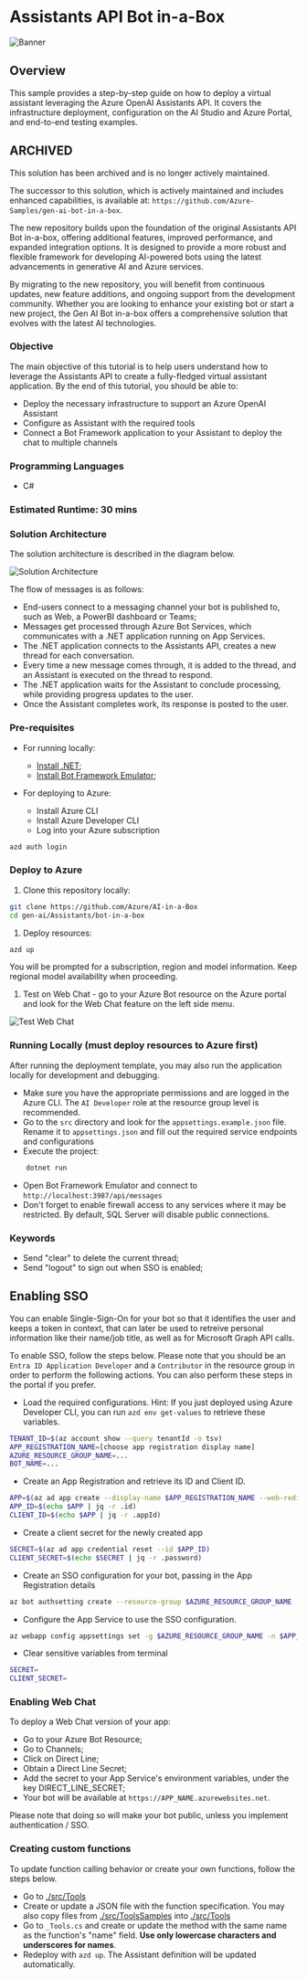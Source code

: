 # Assistants API Bot in-a-Box

![Banner](./readme_assets/banner-assistants-api-bot-in-a-box.png)

## Overview

This sample provides a step-by-step guide on how to deploy a virtual assistant leveraging the Azure OpenAI Assistants API. It covers the infrastructure deployment, configuration on the AI Studio and Azure Portal, and end-to-end testing examples.

## ARCHIVED

This solution has been archived and is no longer actively maintained.

The successor to this solution, which is actively maintained and includes enhanced capabilities, is available at: `https://github.com/Azure-Samples/gen-ai-bot-in-a-box`.

The new repository builds upon the foundation of the original Assistants API Bot in-a-box, offering additional features, improved performance, and expanded integration options. It is designed to provide a more robust and flexible framework for developing AI-powered bots using the latest advancements in generative AI and Azure services.

By migrating to the new repository, you will benefit from continuous updates, new feature additions, and ongoing support from the development community. Whether you are looking to enhance your existing bot or start a new project, the Gen AI Bot in-a-box offers a comprehensive solution that evolves with the latest AI technologies.

### Objective

The main objective of this tutorial is to help users understand how to leverage the Assistants API to create a fully-fledged virtual assistant application.
By the end of this tutorial, you should be able to:

- Deploy the necessary infrastructure to support an Azure OpenAI Assistant
- Configure as Assistant with the required tools
- Connect a Bot Framework application to your Assistant to deploy the chat to multiple channels

### Programming Languages

- C#

### Estimated Runtime: 30 mins

### Solution Architecture

The solution architecture is described in the diagram below.

![Solution Architecture](./readme_assets/architecture.png)

The flow of messages is as follows:

- End-users connect to a messaging channel your bot is published to, such as Web, a PowerBI dashboard or Teams;
- Messages get processed through Azure Bot Services, which communicates with a .NET application running on App Services.
- The .NET application connects to the Assistants API, creates a new thread for each conversation.
- Every time a new message comes through, it is added to the thread, and an Assistant is executed on the thread to respond.
- The .NET application waits for the Assistant to conclude processing, while providing progress updates to the user.
- Once the Assistant completes work, its response is posted to the user.

### Pre-requisites

- For running locally:
  - [Install .NET](https://dotnet.microsoft.com/en-us/download);
  - [Install Bot Framework Emulator](https://github.com/Microsoft/BotFramework-Emulator);

- For deploying to Azure:
  - Install Azure CLI
  - Install Azure Developer CLI
  - Log into your Azure subscription

```bash
azd auth login
```

### Deploy to Azure

1. Clone this repository locally:

```bash
git clone https://github.com/Azure/AI-in-a-Box
cd gen-ai/Assistants/bot-in-a-box
```

1. Deploy resources:

```bash
azd up
```

You will be prompted for a subscription, region and model information. Keep regional model availability when proceeding.

1. Test on Web Chat - go to your Azure Bot resource on the Azure portal and look for the Web Chat feature on the left side menu.

![Test Web Chat](./readme_assets/assistant-test.png)

### Running Locally (must deploy resources to Azure first)

After running the deployment template, you may also run the application locally for development and debugging.

- Make sure you have the appropriate permissions and are logged in the Azure CLI. The `AI Developer` role at the resource group level is recommended.
- Go to the `src` directory and look for the `appsettings.example.json` file. Rename it to `appsettings.json` and fill out the required service endpoints and configurations
- Execute the project:

```bash
    dotnet run
```

- Open Bot Framework Emulator and connect to `http://localhost:3987/api/messages`
- Don't forget to enable firewall access to any services where it may be restricted. By default, SQL Server will disable public connections.

### Keywords

- Send "clear" to delete the current thread;
- Send "logout" to sign out when SSO is enabled;

## Enabling SSO

You can enable Single-Sign-On for your bot so that it identifies the user and keeps a token in context, that can later be used to retreive personal information like their name/job title, as well as for Microsoft Graph API calls.

To enable SSO, follow the steps below. Please note that you should be an `Entra ID Application Developer` and a `Contributor` in the resource group in order to perform the following actions. You can also perform these steps in the portal if you prefer.

- Load the required configurations. Hint: If you just deployed using Azure Developer CLI, you can run `azd env get-values` to retrieve these variables.

```sh
TENANT_ID=$(az account show --query tenantId -o tsv)
APP_REGISTRATION_NAME=[choose app registration display name]
AZURE_RESOURCE_GROUP_NAME=...
BOT_NAME=...
```

- Create an App Registration and retrieve its ID and Client ID.

```sh
APP=$(az ad app create --display-name $APP_REGISTRATION_NAME --web-redirect-uris https://token.botframework.com/.auth/web/redirect)
APP_ID=$(echo $APP | jq -r .id)
CLIENT_ID=$(echo $APP | jq -r .appId)
```

- Create a client secret for the newly created app

```sh
SECRET=$(az ad app credential reset --id $APP_ID)
CLIENT_SECRET=$(echo $SECRET | jq -r .password)
```

- Create an SSO configuration for your bot, passing in the App Registration details

```sh
az bot authsetting create --resource-group $AZURE_RESOURCE_GROUP_NAME --name $BOT_NAME --setting-name default --client-id $CLIENT_ID --client-secret $CLIENT_SECRET --parameters TenantId=$TENANT_ID --service aadv2 --provider-scope-string User.Read
```

- Configure the App Service to use the SSO configuration.

```sh
az webapp config appsettings set -g $AZURE_RESOURCE_GROUP_NAME -n $APP_NAME --settings SSO_ENABLED=true SSO_CONFIG_NAME=default
```

- Clear sensitive variables from terminal

```sh
SECRET=
CLIENT_SECRET=
```

### Enabling Web Chat

To deploy a Web Chat version of your app:

- Go to your Azure Bot Resource;
- Go to Channels;
- Click on Direct Line;
- Obtain a Direct Line Secret;
- Add the secret to your App Service's environment variables, under the key DIRECT_LINE_SECRET;
- Your bot will be available at `https://APP_NAME.azurewebsites.net`.

Please note that doing so will make your bot public, unless you implement authentication / SSO.

### Creating custom functions

To update function calling behavior or create your own functions, follow the steps below.

- Go to [./src/Tools](./src/Tools/)
- Create or update a JSON file with the function specification. You may also copy files from [./src/ToolsSamples](./src/ToolsSamples/) into [./src/Tools](./src/Tools/)
- Go to `_Tools.cs` and create or update the method with the same name as the function's "name" field. **Use only lowercase characters and underscores for names**.
- Redeploy with `azd up`. The Assistant definition will be updated automatically.
